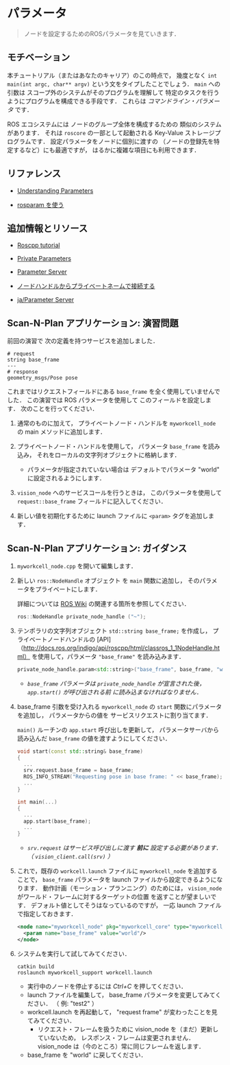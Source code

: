# パラメータ

> ノードを設定するためのROSパラメータを見ていきます．


## モチベーション

本チュートリアル（またはあなたのキャリア）のこの時点で，
幾度となく `int main(int argc, char** argv)`
という文をタイプしたことでしょう．
`main` への引数は
スコープ外のシステムがそのプログラムを理解して
特定のタスクを行うようにプログラムを構成できる手段です．
これらは _コマンドライン・パラメータ_ です．

ROS エコシステムには
ノードのグループ全体を構成するための
類似のシステムがあります．
それは `roscore` の一部として起動される
Key-Value ストレージプログラムです．
設定パラメータをノードに個別に渡すの
（ノードの登録先を特定するなど）にも最適ですが，
はるかに複雑な項目にも利用できます．


## リファレンス

* [Understanding Parameters](http://wiki.ros.org/ROS/Tutorials/UnderstandingServicesParams#Using_rosparam)

* [rosparam を使う](http://wiki.ros.org/ja/ROS/Tutorials/UnderstandingServicesParams#rosparam_.2BMJJPfzBG-)


## 追加情報とリソース

* [Roscpp tutorial](http://wiki.ros.org/roscpp_tutorials/Tutorials/Parameters)
* [Private Parameters](http://wiki.ros.org/roscpp_tutorials/Tutorials/AccessingPrivateNamesWithNodeHandle)
* [Parameter Server](http://wiki.ros.org/Parameter%20Server)


* [ノードハンドルからプライベートネームで接続する](http://wiki.ros.org/ja/roscpp_tutorials/Tutorials/AccessingPrivateNamesWithNodeHandle)
* [ja/Parameter Server](http://wiki.ros.org/ja/Parameter%20Server)


## Scan-N-Plan アプリケーション: 演習問題

前回の演習で
次の定義を持つサービスを追加しました．

  ```
  # request
  string base_frame
  ---
  # response
  geometry_msgs/Pose pose
  ```

これまではリクエストフィールドにある
`base_frame` を全く使用していませんでした．
この演習では ROS パラメータを使用して
このフィールドを設定します．
次のことを行ってください．

1. 通常のものに加えて，
   プライベートノード・ハンドルを
   `myworkcell_node` の
   main メソッドに追加します．

1. プライベートノード・ハンドルを使用して，
   パラメータ `base_frame` を読み込み，
   それをローカルの文字列オブジェクトに格納します．

   * パラメータが指定されていない場合は
     デフォルトでパラメータ
     "world" に設定されるようにします．

1. `vision_node` へのサービスコールを行うときは，
   このパラメータを使用して
   `request::base_frame` フィールドに記入してください．

1. 新しい値を初期化するために
   launch ファイルに `<param>` タグを追加します．


## Scan-N-Plan アプリケーション: ガイダンス

1. `myworkcell_node.cpp` を開いて編集します．

1. 新しい `ros::NodeHandle` オブジェクト
   を `main` 関数に追加し，
   そのパラメータをプライベートにします．

   詳細については
   [ROS Wiki](http://wiki.ros.org/roscpp_tutorials/Tutorials/AccessingPrivateNamesWithNodeHandle)
   の関連する箇所を参照してください．

   ``` c++
   ros::NodeHandle private_node_handle ("~");
   ```

1. テンポラリの文字列オブジェクト
   `std::string base_frame;` を作成し，
   プライベートノードハンドルの
   [API]（http://docs.ros.org/indigo/api/roscpp/html/classros_1_1NodeHandle.html）
   を使用して，パラメータ `"base_frame"`
   を読み込みます．

   ``` c++
   private_node_handle.param<std::string>("base_frame", base_frame, "world"); // parameter name, string object reference, default value
   ```

   * _`base_frame` パラメータは
      `private_node_handle` が宣言された後，
      `app.start()` が呼び出される前
      に読み込まなければなりません．_

1. base_frame 引数を受け入れる
   `myworkcell_node` の
   `start` 関数にパラメータを追加し，
   パラメータからの値を
   サービスリクエストに割り当てます．

   `main()` ルーチンの
   `app.start` 呼び出しを更新して，
   パラメータサーバから読み込んだ
   `base_frame` の値を渡すようにしてください．

   ``` c++
   void start(const std::string& base_frame)
   {
     ...
     srv.request.base_frame = base_frame;
     ROS_INFO_STREAM("Requesting pose in base frame: " << base_frame);
     ...
   }

   int main(...)
   {
     ...
     app.start(base_frame);
     ...
   }
   ```
   * _`srv.request` はサービス呼び出しに渡す **前に** 設定する必要があります．（ `vision_client.call(srv)` ）_

1. これで，既存の `workcell.launch` ファイルに
   `myworkcell_node` を追加することで，
   `base_frame` パラメータを
   launch ファイルから設定できるようになります．
   動作計画（モーション・プランニング）のためには，
   `vision_node` がワールド・フレームに対するターゲットの位置
   を返すことが望ましいです．
   デフォルト値としてそうはなっているのですが，
   一応 launch ファイルで指定しておきます．

   ``` xml
   <node name="myworkcell_node" pkg="myworkcell_core" type="myworkcell_node" output="screen">
     <param name="base_frame" value="world"/>
   </node>
   ```

1. システムを実行して試してみてください．

   ```
   catkin build
   roslaunch myworkcell_support workcell.launch
   ```

    * 実行中のノードを停止するには
      _Ctrl+C_ を押してください．
    * launch ファイルを編集して，
      base_frame パラメータを変更してみてください．
      （ 例: "test2" ）
    * workcell.launch を再起動して，
      "request frame" が変わったことを見てみてください．
         - リクエスト・フレームを扱うために
           vision_node を（まだ）更新していないため，
           レスポンス・フレームは変更されません．
           vision_node は（今のところ）常に同じフレームを返します．
    * base_frame を
      "world" に戻してください．
